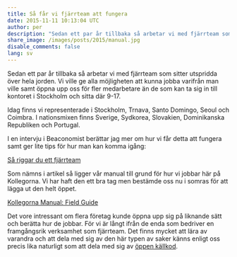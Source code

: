 ```yaml
---
title: Så får vi fjärrteam att fungera
date: 2015-11-11 10:13:04 UTC
author: per
description: "Sedan ett par år tillbaka så arbetar vi med fjärrteam som sitter utspridda över hela jorden. Vi ville ge alla möjligheten att kunna jobba varifrån man ville samt öppna upp oss för fler medarbetare än de som kan ta sig in till kontoret i Stockholm och sitta där 9-17."
share_image: /images/posts/2015/manual.jpg
disable_comments: false
lang: sv
---
```


Sedan ett par år tillbaka så arbetar vi med fjärrteam som sitter utspridda över hela jorden.
Vi ville ge alla möjligheten att kunna jobba varifrån man ville samt öppna upp oss för fler medarbetare än de som kan ta sig in till kontoret i Stockholm och sitta där 9-17.

Idag finns vi representerade i Stockholm, Trnava, Santo Domingo, Seoul och Coimbra. I nationsmixen finns Sverige, Sydkorea, Slovakien, Dominikanska Republiken och Portugal.

I en intervju i Beaconomist berättar jag mer om hur vi får detta att fungera samt ger lite tips för hur man kan komma igång:

[Så riggar du ett fjärrteam](http://beaconomist.net/2015/11/11/16lIsZ-sa-riggar-du-ett-fjaerrteam)

Som nämns i artikel så ligger vår manual till grund för hur vi jobbar här på Kollegorna. Vi har haft den ett bra tag men bestämde oss nu i somras för att lägga ut den helt öppet.

[Kollegorna Manual: Field Guide](https://rtfm.kollegorna.se/field-guide/)

Det vore intressant om flera företag kunde öppna upp sig på liknande sätt och berätta hur de jobbar. För vi är långt ifrån de enda som bedriver en framgångsrik verksamhet som fjärrteam. Det finns mycket att lära av varandra och att dela med sig av den här typen av saker känns enligt oss precis lika naturligt som att dela med sig av [öppen källkod](https://github.com/kollegorna).
